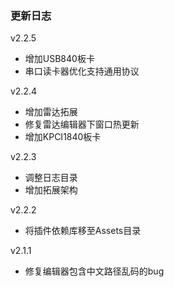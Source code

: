 ### 更新日志
v2.2.5
 - 增加USB840板卡
 - 串口读卡器优化支持通用协议

v2.2.4
- 增加雷达拓展
- 修复雷达编辑器下窗口热更新
- 增加KPCI1840板卡
  
v2.2.3
- 调整日志目录
- 增加拓展架构

v2.2.2
- 将插件依赖库移至Assets目录
  
v2.1.1
- 修复编辑器包含中文路径乱码的bug